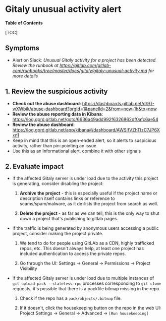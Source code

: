 # Gitaly unusual activity alert

**Table of Contents**

[TOC]

## Symptoms

* Alert on Slack: _Unusual Gitaly activity for a project has been detected. Review the runbook at <https://gitlab.com/gitlab-com/runbooks/tree/master/docs/gitaly/gitaly-unusual-activity.md> for more details_

## 1. Review the suspicious activity

* **Check out the abuse dashboard**: <https://dashboards.gitlab.net/d/9T-wXWbik/abuse-dashboard?orgId=1&panelId=2&from=now-1h&to=now>
* **Review the abuse reporting data in Kibana**: <https://log.gprd.gitlab.net/goto/6636a49add992f6326862df0afc6ae54>
* **Review the abuse dashboard**:  <https://log.gprd.gitlab.net/app/kibana#/dashboard/AWSIfVZhTIzC7JP6Xxn1>
* Keep in mind that this is an open-ended alert, so it alerts to suspicious activity, rather than pin-pointing an issue.
* Use this as an informational alert, combine it with other signals

## 2. Evaluate impact

* If the affected Gitaly server is under load due to the activity this project is generating, consider disabling the project:

    1. **Archive the project** - this is especially useful if the project name or description itself contains links or reference to scams/spam/malware, as it de-lists the project from search as well.

    1. **Delete the project** - as far as we can tell, this is the only way to shut down a project that's publishing to gitlab pages.

* If the traffic is being generated by anonymous users accessing a public project, consider making the project private.

    1. We tend to do for people using GitLAb as a CDN, highly trafficked repos, etc.  This doesn't always help, at least one project has included authentication to access the private repos.

    1. Go through the UI: Settings -> General -> Permissions -> Project Visibility

* If the affected Gitaly server is under load due to multiple instances of `git upload-pack --stateless-rpc` processes corresponding to `git clone` requests, it's possible that there is a packfile bitmap missing in the repo.

    1. Check if the repo has a `pack/objects/.bitmap` file.

    1. If it doesn't, click the housekeeping button on the repo in the web UI: Project Settings -> General -> Advanced -> `[Run housekeeping]`
